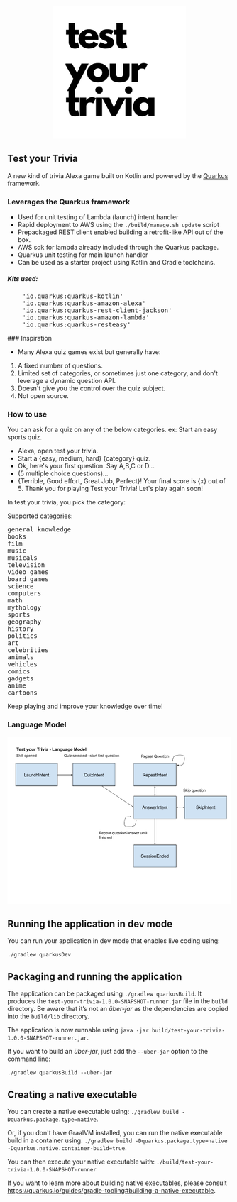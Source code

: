 <p align='center'>
	<img src="./img/test_your_trivia_512.png" width=300/>
</p>

Test your Trivia
---

A new kind of trivia Alexa game built on Kotlin and powered by the <a href="https://code.quarkus.io/" target="_blank">Quarkus</a> framework.


### Leverages the Quarkus framework

* Used for unit testing of Lambda (launch) intent handler
* Rapid deployment to AWS using the `./build/manage.sh update` script
* Prepackaged REST client enabled building a retrofit-like API out of the box.
* AWS sdk for lambda already included through the Quarkus package.
* Quarkus unit testing for main launch handler
* Can be used as a starter project using Kotlin and Gradle toolchains.

<h5>Kits used:</h5>
<pre>
    'io.quarkus:quarkus-kotlin'
    'io.quarkus:quarkus-amazon-alexa'
    'io.quarkus:quarkus-rest-client-jackson'
    'io.quarkus:quarkus-amazon-lambda'
    'io.quarkus:quarkus-resteasy'
</pre>
### Inspiration

* Many Alexa quiz games exist but generally have:
1. A fixed number of questions.
2. Limited set of categories, or sometimes just one category, and don't leverage a dynamic question API.
3. Doesn't give you the control over the quiz subject.
4. Not open source.

### How to use

You can ask for a quiz on any of the below categories. ex: Start an easy sports quiz.

* Alexa, open test your trivia.
* Start a {easy, medium, hard} {category} quiz.
* Ok, here's your first question. Say A,B,C or D...
* (5 multiple choice questions)...
* {Terrible, Good effort, Great Job, Perfect}! Your final score is {x} out of 5. Thank you for playing Test your Trivia! Let's play again soon!

In test your trivia, you pick the category:

Supported categories:
<pre>
general knowledge
books
film
music
musicals
television
video games
board games
science
computers
math
mythology
sports
geography
history
politics
art
celebrities
animals
vehicles
comics
gadgets
anime
cartoons
</pre>
<!--more supported, can be listed later. Pulled from https://opentdb.com/api_config.php -->

Keep playing and improve your knowledge over time!


### Language Model

<p align="center">
<img src='./img/language_model.png' width="800"/>
</p>

## Running the application in dev mode

You can run your application in dev mode that enables live coding using:
```
./gradlew quarkusDev
```

## Packaging and running the application

The application can be packaged using `./gradlew quarkusBuild`.
It produces the `test-your-trivia-1.0.0-SNAPSHOT-runner.jar` file in the `build` directory.
Be aware that it’s not an _über-jar_ as the dependencies are copied into the `build/lib` directory.

The application is now runnable using `java -jar build/test-your-trivia-1.0.0-SNAPSHOT-runner.jar`.

If you want to build an _über-jar_, just add the `--uber-jar` option to the command line:
```
./gradlew quarkusBuild --uber-jar
```

## Creating a native executable

You can create a native executable using: `./gradlew build -Dquarkus.package.type=native`.

Or, if you don't have GraalVM installed, you can run the native executable build in a container using: `./gradlew build -Dquarkus.package.type=native -Dquarkus.native.container-build=true`.

You can then execute your native executable with: `./build/test-your-trivia-1.0.0-SNAPSHOT-runner`

If you want to learn more about building native executables, please consult https://quarkus.io/guides/gradle-tooling#building-a-native-executable.
